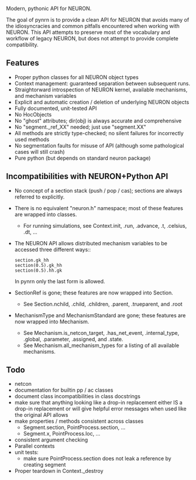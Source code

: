 Modern, pythonic API for NEURON.

The goal of pynrn is to provide a clean API for NEURON that avoids many of
the idiosyncracies and common pitfalls encountered when working with NEURON.
This API attempts to preserve most of the vocabulary and workflow of legacy 
NEURON, but does not attempt to provide complete compatibility. 

Features
--------

* Proper python classes for all NEURON object types
* Context management: guaranteed separation between subsequent runs.
* Straightorward introspection of NEURON kernel, available mechanisms, 
  and mechanism variables
* Explicit and automatic creation / deletion of underlying NEURON objects
* Fully documented, unit-tested API
* No HocObjects
* No "ghost" attributes; dir(obj) is always accurate and comprehensive
* No "segment._ref_XX" needed; just use "segment.XX"
* All methods are strictly type-checked; no silent failures for incorrectly 
  used methods
* No segmentation faults for misuse of API (although some pathological cases
  will still crash)
* Pure python (but depends on standard neuron package)


Incompatibilities with NEURON+Python API
----------------------------------------

* No concept of a section stack (push / pop / cas); sections are always 
  referred to explicitly.
* There is no equivalent "neuron.h" namespace; most of these features are 
  wrapped into classes.
    * For running simulations, see Context.init, .run, .advance, .t, .celsius,
      .dt, ...
* The NEURON API allows distributed mechanism variables to be accessed three
  different ways::
      
      section.gk_hh
      section(0.5).gk_hh
      section(0.5).hh.gk
      
  In pynrn only the last form is allowed. 
* SectionRef is gone; these features are now wrapped into Section.
    * See Section.nchild, .child, .children, .parent, .trueparent, and .root
* MechanismType and MechanismStandard are gone; these features are now wrapped 
  into Mechanism.
    * See Mechanism.is_netcon_target, .has_net_event, .internal_type, .global,
      .parameter, .assigned, and .state.
    * See Mechanism.all_mechanism_types for a listing of all available
      mechanisms.
    
Todo
----

* netcon
* documentation for builtin pp / ac classes
* document class incompatibilities in class docstrings
* make sure that anything looking like a drop-in replacement either IS a drop-in
  replacement or will give helpful error messages when used like the original
  API allows
* make properties / methods consistent across classes
    - Segment.section, PointProcess.section, ...
    - Segment.x, PointProcess.loc, ...
* consistent argument checking
* Parallel contexts
* unit tests:
    - make sure PointProcess.section does not leak a reference by creating segment
* Proper teardown in Context._destroy
    